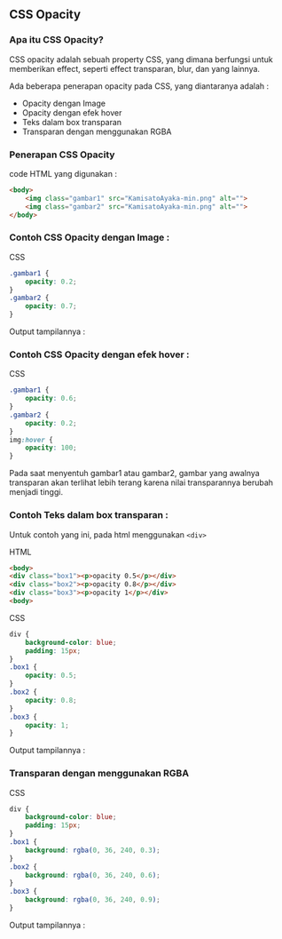 ## CSS Opacity

### Apa itu CSS Opacity?

CSS opacity adalah sebuah property CSS, yang dimana berfungsi untuk memberikan effect, seperti effect transparan, blur, dan yang lainnya.

Ada beberapa penerapan opacity pada CSS, yang diantaranya adalah :
- Opacity dengan Image
- Opacity dengan efek hover
- Teks dalam box transparan
- Transparan dengan menggunakan RGBA

### Penerapan CSS Opacity

code HTML yang digunakan :
```html
<body>
    <img class="gambar1" src="KamisatoAyaka-min.png" alt="">
    <img class="gambar2" src="KamisatoAyaka-min.png" alt="">
</body>
```

### Contoh CSS Opacity dengan Image :

CSS
```css
.gambar1 {
    opacity: 0.2;
}
.gambar2 {
    opacity: 0.7;
}
```
Output tampilannya : 

### Contoh CSS Opacity dengan efek hover :

CSS
```css
.gambar1 {
    opacity: 0.6;
}
.gambar2 {
    opacity: 0.2;
}
img:hover {
    opacity: 100;
}
```
Pada saat menyentuh gambar1 atau gambar2, gambar yang awalnya transparan akan terlihat lebih terang karena nilai transparannya berubah menjadi tinggi.

### Contoh Teks dalam box transparan :

Untuk contoh yang ini, pada html menggunakan ``<div>`` 

HTML
```html
<body>
<div class="box1"><p>opacity 0.5</p></div>
<div class="box2"><p>opacity 0.8</p></div>
<div class="box3"><p>opacity 1</p></div>
<body>
```

CSS
```css
div {
    background-color: blue;
    padding: 15px;
}
.box1 {
    opacity: 0.5;
}
.box2 {
    opacity: 0.8; 
}
.box3 {
    opacity: 1; 
}
```
Output tampilannya : 

### Transparan dengan menggunakan RGBA

CSS
```css
div {
    background-color: blue;
    padding: 15px;
}
.box1 {
    background: rgba(0, 36, 240, 0.3);
}
.box2 {
    background: rgba(0, 36, 240, 0.6);
}
.box3 {
    background: rgba(0, 36, 240, 0.9);
}
```
Output tampilannya :
